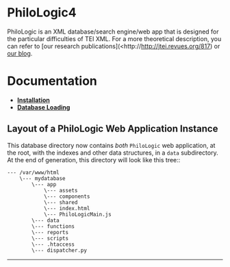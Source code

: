 PhiloLogic4
===========

PhiloLogic is an XML database/search engine/web app that is designed 
for the particular difficulties of TEI XML.  For a more theoretical 
description, you can refer to [our research publications](<http://http://jtei.revues.org/817) or [our blog](<http://artfl.blogspot.com>).


Documentation
=============
* [**Installation**](docs/installation.md)
* [**Database Loading**](docs/database_loading.md)

Layout of a PhiloLogic Web Application Instance
-----------------------------------------------

This database directory now contains *both* `PhiloLogic` web application, at the root,
with the indexes and other data structures, in a ``data`` subdirectory.
At the end of generation, this directory will look like this tree::

    --- /var/www/html
        \--- mydatabase
            \--- app
                \--- assets
                \--- components
                \--- shared
                \--- index.html
                \--- PhiloLogicMain.js
            \--- data
            \--- functions
            \--- reports
            \--- scripts
            \--- .htaccess
            \--- dispatcher.py

----

